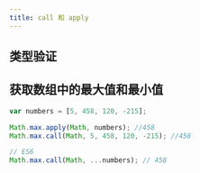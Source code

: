 ```yaml
---
title: call 和 apply
---
```


## 类型验证

## 获取数组中的最大值和最小值

```js
var numbers = [5, 458, 120, -215];

Math.max.apply(Math, numbers); //458
Math.max.call(Math, 5, 458, 120, -215); //458

// ES6
Math.max.call(Math, ...numbers); // 458
```
